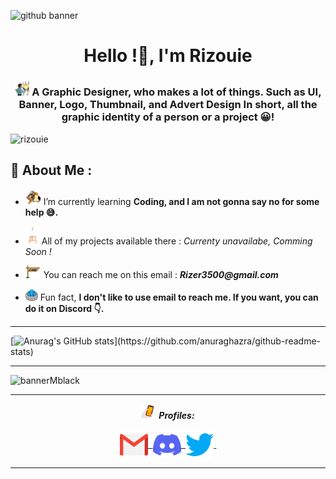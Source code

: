 ![github banner](https://user-images.githubusercontent.com/108636838/178123165-964192f6-dab3-4bf2-8173-f80ad0166738.jpg)


<h1 align="center">Hello !🌴, I'm Rizouie</h1>
<h3 align="center"> <img src="assets/gifs/painting-art.gif" width="24px"> A Graphic Designer, who makes a lot of things. Such as UI, Banner, Logo, Thumbnail, and Advert Design In short, all the graphic identity of a person or a project 😀!  
</h3>


<p align="left"> <img src="https://komarev.com/ghpvc/?username=rizouie&label=Profile%20views&color=e8893b&style=flat"  alt="rizouie" /> </p>

## 🎑 About Me :
-  <img src="assets/gifs/coding.gif" width="25px"> I’m currently learning **Coding, and I am not gonna say no for some help 😅.**

-  <img src="assets/gifs/project.gif" width="22px"> All of my projects available there : _Currenty unavailabe, Comming Soon !_

-  <img src="assets/gifs/mail.gif" width="25px"> You can reach me on this email : **_Rizer3500@gmail.com_**

-  <img src="assets/gifs/fact.gif" width="20px"> Fun fact, **I don't like to use email to reach me. If you want, you can do it on Discord 👇.**

<hr>

[![Anurag's GitHub stats](https://github-readme-stats.vercel.app/api?username=Rizouie&bg_color=-45,99774A,C6995E,C6995E,C6995E,FADFAA,&title_color=ffffff&text_color=ffffff&icon_color=fcdcab&hide_border=true&show_icons=true&count_private=true")](https://github.com/anuraghazra/github-readme-stats)

<hr>

![bannerMblack](https://user-images.githubusercontent.com/108636838/180505689-ad70d86a-8f15-419c-927a-ac61e3f62034.gif)

<hr>


<p align = "center">
  <img src="assets/gifs/unemployed-bank-account.gif" width="20px">&nbsp; <i><b>Profiles:</b></i><br><br>
  <a href="Rizer3500@gmail.com">
    <img align="center" alt="Rizouie @Mail" width="45px" src="assets/contact logos/gmail.png" />&nbsp;
  </a>
  <a href="https://discord.com/users/536145260204785677">
    <img align="center" alt="Rizouie @Discord" width="45px" src="assets/contact logos/discord.png" />&nbsp;
  </a>
  <a href="https://twitter.com/Rizouie">
    <img align="center" alt="Rizouie @Twitter" width="45px" src="assets/contact logos/twitter.png" />&nbsp;
  </a>
</p>

<hr>
